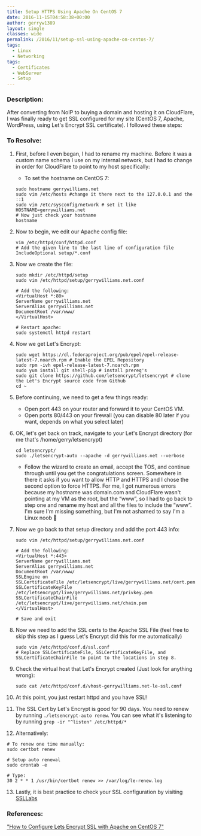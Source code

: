 ```yaml
---
title: Setup HTTPS Using Apache On CentOS 7
date: 2016-11-15T04:58:38+00:00
author: gerryw1389
layout: single
classes: wide
permalink: /2016/11/setup-ssl-using-apache-on-centos-7/
tags:
  - Linux
  - Networking
tags:
  - Certificates
  - WebServer
  - Setup
---
```

<!--more-->

### Description:

After converting from NoIP to buying a domain and hosting it on CloudFlare, I was finally ready to get SSL configured for my site (CentOS 7, Apache, WordPress, using Let's Encrypt SSL certificate). I followed these steps:

### To Resolve:

1. First, before I even began, I had to rename my machine. Before it was a custom name schema I use on my internal network, but I had to change in order for CloudFlare to point to my host specifically:

   - To set the hostname on CentOS 7:

   ```shell
   sudo hostname gerrywilliams.net
   sudo vim /etc/hosts #change it there next to the 127.0.0.1 and the ::1
   sudo vim /etc/sysconfig/network # set it like HOSTNAME=gerrywilliams.net
   # Now just check your hostname
   hostname
   ```

2. Now to begin, we edit our Apache config file:

   ```shell
   vim /etc/httpd/conf/httpd.conf
   # Add the given line to the last line of configuration file
   IncludeOptional setup/*.conf
   ```

3. Now we create the file:

   ```shell
   sudo mkdir /etc/httpd/setup
   sudo vim /etc/httpd/setup/gerrywilliams.net.conf

   # Add the following:
   <VirtualHost *:80>
   ServerName gerrywilliams.net
   ServerAlias gerrywilliams.net
   DocumentRoot /var/www/
   </VirtualHost>

   # Restart apache: 
   sudo systemctl httpd restart
   ```

4. Now we get Let's Encrypt:

   ```shell
   sudo wget https://dl.fedoraproject.org/pub/epel/epel-release-latest-7.noarch.rpm # Enable the EPEL Repository
   sudo rpm -ivh epel-release-latest-7.noarch.rpm
   sudo yum install git shell-pip # install prereq's
   sudo git clone https://github.com/letsencrypt/letsencrypt # clone the Let's Encrypt source code from Github
   cd ~
   ```

5. Before continuing, we need to get a few things ready:

   - Open port 443 on your router and forward it to your CentOS VM.  
   - Open ports 80/443 on your firewall (you can disable 80 later if you want, depends on what you select later)

6. OK, let's get back on track, navigate to your Let's Encrypt directory (for me that's /home/gerry/letsencrypt)

   ```shell
   cd letsencrypt/
   sudo ./letsencrypt-auto --apache -d gerrywilliams.net --verbose
   ```

   - Follow the wizard to create an email, accept the TOS, and continue through until you get the congratulations screen. Somewhere in there it asks if you want to allow HTTP and HTTPS and I chose the second option to force HTTPS. For me, I got numerous errors because my hostname was domain.com and CloudFlare wasn't pointing at my VM as the root, but the &#8220;www&#8221;, so I had to go back to step one and rename my host and all the files to include the &#8220;www&#8221;. I'm sure I'm missing something, but I'm not ashamed to say I'm a Linux noob 🙂

7. Now we go back to that setup directory and add the port 443 info:

   ```shell
   sudo vim /etc/httpd/setup/gerrywilliams.net.conf

   # Add the following:
   <VirtualHost *:443>
   ServerName gerrywilliams.net
   ServerAlias gerrywilliams.net
   DocumentRoot /var/www/
   SSLEngine on
   SSLCertificateFile /etc/letsencrypt/live/gerrywilliams.net/cert.pem
   SSLCertificateKeyFile /etc/letsencrypt/live/gerrywilliams.net/privkey.pem
   SSLCertificateChainFile /etc/letsencrypt/live/gerrywilliams.net/chain.pem
   </VirtualHost>

   # Save and exit
   ```

8. Now we need to add the SSL certs to the Apache SSL File (feel free to skip this step as I guess Let's Encrypt did this for me automatically)

   ```shell
   sudo vim /etc/httpd/conf.d/ssl.conf
   # Replace SSLCertificateFile, SSLCertificateKeyFile, and SSLCertificateChainFile to point to the locations in step 8.
   ```

9. Check the virtual host that Let's Encrypt created (Just look for anything wrong):

   ```shell
   sudo cat /etc/httpd/conf.d/vhost-gerrywilliams.net-le-ssl.conf
   ```

10. At this point, you just restart httpd and you have SSL!

11. The SSL Cert by Let's Encrypt is good for 90 days. You need to renew by running `./letsencrypt-auto renew`. You can see what it's listening to by running `grep -ir "^listen" /etc/httpd/*`

12. Alternatively:

   ```shell
   # To renew one time manually:
   sudo certbot renew

   # Setup auto renewal
   sudo crontab -e

   # Type:
   30 2 * * 1 /usr/bin/certbot renew >> /var/log/le-renew.log
   ```

13. Lastly, it is best practice to check your SSL configuration by visiting [SSLLabs](https://www.ssllabs.com/ssltest/analyze.html)

### References:

["How to Configure Lets Encrypt SSL with Apache on CentOS 7"](https://www.techbrown.com/configure-lets-encrypt-ssl-apache-centos-7/)